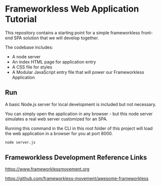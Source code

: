 # Frameworkless Web Application Tutorial

This repository contains a starting point for a simple frameworkless front-end SPA solution that we will develop together.

The codebase includes:

- A node server
- An index HTML page for application entry
- A CSS file for styles
- A Modular JavaScript entry file that will power our Frameworkless Application

## Run

A basic Node.js server for local development is included but not necessary.

You can simply open the application in any browser - but this node server simulates a real web server customized for an SPA.

Running this command in the CLI in this root folder of this project will load the web application in a browser for you at port 8000.

```bash
node server.js
```

## Frameworkless Development Reference Links

https://www.frameworklessmovement.org

https://github.com/frameworkless-movement/awesome-frameworkless
